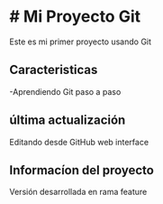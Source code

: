 # # Mi Proyecto Git
Este es mi primer proyecto usando Git

## Caracteristicas
-Aprendiendo Git paso a paso

## última actualización 
Editando desde GitHub web interface 

## Informacíon del proyecto
Versión desarrollada en rama feature 